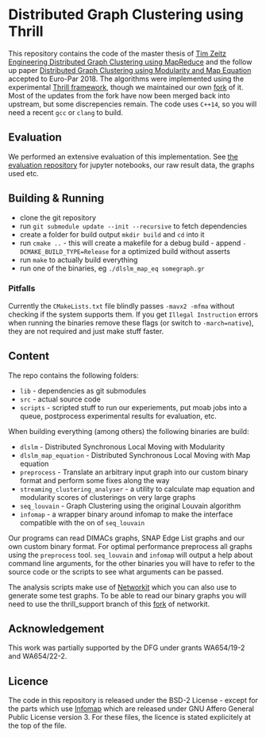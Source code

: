 # Distributed Graph Clustering using Thrill

This repository contains the code of the master thesis of [Tim Zeitz](https://github.com/SDEagle) [Engineering Distributed Graph Clustering using MapReduce](https://i11www.iti.kit.edu/_media/teaching/theses/ma-zeitz-17.pdf) and the follow up paper [Distributed Graph Clustering using Modularity and Map Equation](https://arxiv.org/abs/1710.09605) accepted to Euro-Par 2018.
The algorithms were implemented using the experimental [Thrill framework](https://github.com/thrill/thrill), though we maintained our own [fork](https://github.com/SDEagle/thrill) of it.
Most of the updates from the fork have now been merged back into upstream, but some discrepencies remain.
The code uses `C++14`, so you will need a recent `gcc` or `clang` to build.

## Evaluation

We performed an extensive evaluation of this implementation.
See [the evaluation repository](https://github.com/kit-algo/distributed_clustering_thrill_evaluation) for jupyter notebooks, our raw result data, the graphs used etc.

## Building & Running

* clone the git repository
* run `git submodule update --init --recursive` to fetch dependencies
* create a folder for build output `mkdir build` and `cd` into it
* run `cmake ..` - this will create a makefile for a debug build - append `-DCMAKE_BUILD_TYPE=Release` for a optimized build without asserts
* run `make` to actually build everything
* run one of the binaries, eg `./dlslm_map_eq somegraph.gr`

### Pitfalls

Currently the `CMakeLists.txt` file blindly passes `-mavx2 -mfma` without checking if the system supports them.
If you get `Illegal Instruction` errors when running the binaries remove these flags (or switch to `-march=native`), they are not required and just make stuff faster.

## Content

The repo contains the following folders:

* `lib` - dependencies as git submodules
* `src` - actual source code
* `scripts` - scripted stuff to run our experiements, put moab jobs into a queue, postprocess experimental results for evaluation, etc.

When building everything (among others) the following binaries are build:

* `dlslm` - Distributed Synchronous Local Moving with Modularity
* `dlslm_map_equation` - Distributed Synchronous Local Moving with Map equation
* `preprocess` - Translate an arbitrary input graph into our custom binary format and perform some fixes along the way
* `streaming_clustering_analyser` - a utility to calculate map equation and modularity scores of clusterings on very large graphs
* `seq_louvain` - Graph Clustering using the original Louvain algorithm
* `infomap` - a wrapper binary around infomap to make the interface compatible with the on of `seq_louvain`

Our programs can read DIMACs graphs, SNAP Edge List graphs and our own custom binary format.
For optimal performance preprocess all graphs using the `preprocess` tool.
`seq_louvain` and `infomap` will output a help about command line arguments, for the other binaries you will have to refer to the source code or the scripts to see what arguments can be passed.

The analysis scripts make use of [Networkit](https://github.com/kit-parco/networkit) which you can also use to generate some test graphs.
To be able to read our binary graphs you will need to use the thrill_support branch of this [fork](https://github.com/michitux/networkit/tree/thrill_support) of networkit.

## Acknowledgement

This work was partially supported by the DFG under grants WA654/19-2 and WA654/22-2.

## Licence

The code in this repository is released under the BSD-2 License - except for the parts which use [Infomap](https://github.com/mapequation/infomap) which are released under GNU Affero General Public License version 3.
For these files, the licence is stated explicitely at the top of the file.
